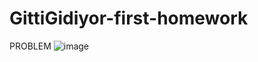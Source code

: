 # GittiGidiyor-first-homework

PROBLEM
![image](https://user-images.githubusercontent.com/58683636/128666979-67858095-80ee-4da3-a416-97e387f82ca4.png)

